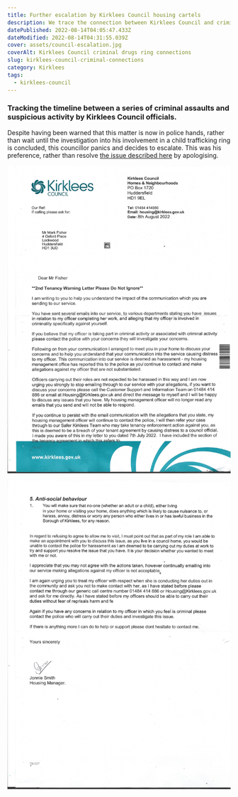 ```yaml
---
title: Further escalation by Kirklees Council housing cartels
description: We trace the connection between Kirklees Council and criminal rings
datePublished: 2022-08-14T04:05:47.433Z
dateModified: 2022-08-14T04:31:55.039Z
cover: assets/council-escalation.jpg
coverAlt: Kirklees Council criminal drugs ring connections
slug: kirklees-council-criminal-connections
category: Kirklees
tags:
  - kirklees-council
---
```

### Tracking the timeline between a series of criminal assaults and suspicious activity by Kirklees Council officials.

Despite having been warned that this matter is now in police hands, rather than wait until the investigation into his involvement in a child trafficking ring is concluded, this councillor panics and decides to escalate. This was his preference, rather than resolve [the issue described here](https://disdroid.vercel.app/kirklees-council-cartel) by apologising.

![](assets/council-escalation.jpg)

![](assets/council-escalation-2.jpg)